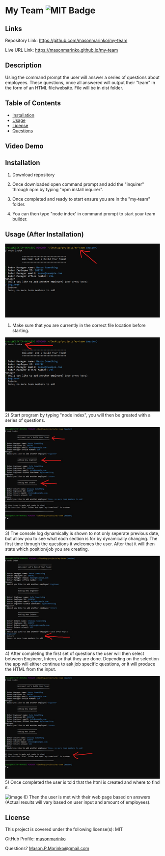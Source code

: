# My Team ![MIT Badge](https://img.shields.io/badge/License-MIT-brightgreen)

## Links

Repository Link: https://github.com/masonmarinko/my-team

Live URL Link: https://masonmarinko.github.io/my-team

## Description

Using the command prompt the user will answer a series of questions about employees. These questions, once all answered will output their "team" in the form of an HTML file/website. File will be in dist folder.

## Table of Contents
* [Installation](#installation)
* [Usage](#usage)
* [License](#license)
* [Questions](#questions)

## Video Demo

## Installation

1. Download repository

2. Once downloaded open command prompt and add the "inquirer" through npm by typing "npm install inquirer".

3. Once completed and ready to start ensure you are in the "my-team" folder.

4. You can then type "node index' in command prompt to start your team builder.

## Usage (After Installation)

![image](./images/file_check.jpg)
1) Make sure that you are currently in the correct file location before starting.

![image](./images/node_index.jpg)
2) Start program by typing "node index", you will then be greated with a series of questions.

![image](./images/dynamic_console.jpg)
3) The console log dynamically is shown to not only seperate previous date, but allow you to see what each section is for by dynamically changing. The first time through the questions it welcomes the user. After that it will then state which position/job you are creating.

![image](./images/selection.jpg)
4) After completing the first set of questions the user will then select between Engineer, Intern, or that they are done. Depending on the selection the app will either continue to ask job specific questions, or it will produce the HTML from the input.

![image](./images/completed.jpg)
5) Once completed the user is told that the html is created and where to find it.

![image](./images/final.jpg)
6) Then the user is met with their web page based on answers (Actual results will vary based on user input and amount of employees).

## License

This project is covered under the following license(s): MIT

GitHub Profile: [masonmarinko](https://github.com/masonmarinko)

Questions? <Mason.P.Marinko@gmail.com>
